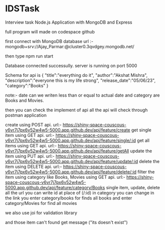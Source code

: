 # IDSTask
Interview task
Node.js Application with MongoDB and Express

full program will made on codespace github

first connect with MongoDB database url :- mongodb+srv://Ajay_Parmar:<password>@cluster0.3qvdgey.mongodb.net/

then type npm run start

Database connected successully. server is running on port 5000

Schema for api is { "title":"everything do it", "author":"Akshat Mishra", "description":"everyone this is my life strong", "release_date":"05/06/23", "category":"Books" }

note:- date can we writen less than or equal to actual date and category are Books and Movies.

then you can check the implement of api all the api will check through postman application

create using POST api. url:- https://shiny-space-couscous-v6vr7j7px6v52w4w5-5000.app.github.dev/api/feature/create
get single item using GET api. url:- https://shiny-space-couscous-v6vr7j7px6v52w4w5-5000.app.github.dev/api/feature/single/:id
get all items using GET api. url:- https://shiny-space-couscous-v6vr7j7px6v52w4w5-5000.app.github.dev/api/feature/getAll
update the item using PUT api. url:- https://shiny-space-couscous-v6vr7j7px6v52w4w5-5000.app.github.dev/api/feature/update/:id
delete the item using DELETE api. url:- https://shiny-space-couscous-v6vr7j7px6v52w4w5-5000.app.github.dev/api/feature/delete/:id
filter the item using category like Books, Movies using GET api. url:- https://shiny-space-couscous-v6vr7j7px6v52w4w5-5000.app.github.dev/api/feature/category/Books
single item, update, delete all the url you can write id at place of (/:id) in category you can change in the link you enter category/books for finds all books and enter category/Movies for find all movies

we also use joi for validation library

and those item can't found get message ("its doesn't exist")